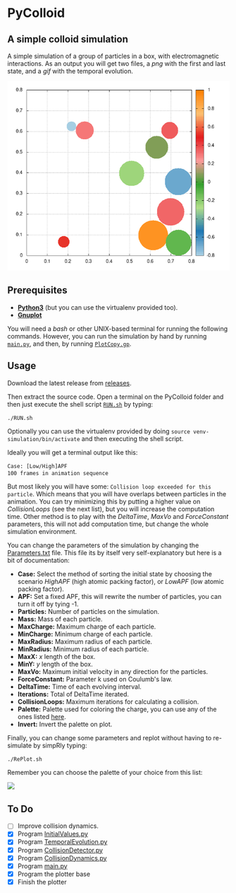 #   PyColloid
##  A simple colloid simulation

A simple simulation of a group of particles in a box, with electromagnetic interactions. As an output you will get two files, a *png* with the first and last state, and a *gif* with the temporal evolution.

![](output/output.gif)

## Prerequisites

*   **[Python3](https://www.python.org/)** (but you can use the virtualenv provided too).
*   **[Gnuplot](http://gnuplot.sourceforge.net/)**

You will need a *bash* or other UNIX-based terminal for running the following commands. However, you can run the simulation by hand by running [``main.py``](src/main.py), and then, by running [``PlotCopy.gp``](src/PlotCopy.gp).

##  Usage

Download the latest release from [releases](https://github.com/JARA99/PyColloid/releases).

<!-- Then go to the project folder and follow the execution instructions.

```
cd PyColloid
``` -->

Then extract the source code. Open a terminal on the PyColloid folder and then just execute the shell script [``RUN.sh``](RUN.sh) by typing:

```
./RUN.sh
```

Optionally you can use the virtualenv provided by doing ``source venv-simulation/bin/activate`` and then executing the shell script.


Ideally you will get a terminal output like this:

```
Case: [Low/High]APF
100 frames in animation sequence
```

But most likely you will have some: ``Collision loop exceeded for this particle``. Which means that you will have overlaps between particles in the animation. You can try minimizing this by putting a higher value on *CollisionLoops* (see the next list), but you will increase the computation time. Other method is to play with the *DeltaTime*, *MaxVo* and *ForceConstant* parameters, this will not add computation time, but change the whole simulation environment.

You can change the parameters of the simulation by changing the [Parameters.txt](Parameters.txt) file. This file its by itself very self-explanatory but here is a bit of documentation:

*   **Case:** Select the method of sorting the initial state by choosing the scenario *HighAPF* (high atomic packing factor), or *LowAPF* (low atomic packing factor).
*   **APF:** Set a fixed APF, this will rewrite the number of particles, you can turn it off by tying -1.
*   **Particles:** Number of particles on the simulation.
*   **Mass:** Mass of each particle.
*   **MaxCharge:** Maximum charge of each particle.
*   **MinCharge:** Minimum charge of each particle.
*   **MaxRadius:** Maximum radius of each particle.
*   **MinRadius:** Minimum radius of each particle.
*   **MaxX:** *x* length of the box.
*   **MinY:** *y* length of the box.
*   **MaxVo:** Maximum initial velocity in any direction for the particles.
*   **ForceConstant:** Parameter k used on Coulumb's law.
*   **DeltaTime:** Time of each evolving interval.
*   **Iterations:** Total of DeltaTime iterated.
*   **CollisionLoops:** Maximum iterations for calculating a collision.
*   **Palette:** Palette used for coloring the charge, you can use any of the ones listed [here](Palettes.png).
*   **Invert:** Invert the palette on plot.

Finally, you can change some parameters and replot without having to re-simulate by simpRly typing:

```
./RePlot.sh
```

Remember you can choose the palette of your choice from this list:

![](Palettes.png)


<!-- Maintain the dimensions of the box in a way that the atomic packing factor doesn't go over *0.7*.[^1]

[^1]: Consult [this article](https://en.wikipedia.org/wiki/Atomic_packing_factor) for more information on *APF*. -->



##  To Do

- [ ] Improve collision dynamics.
- [x] Program [InitialValues.py](src/InitialValues.py)
- [x] Program [TemporalEvolution.py](src/TemporalEvolution.py)
- [x] Program [CollisionDetector.py](src/CollisionDetector.py)
- [x] Program [CollisionDynamics.py](src/CollisionDynamics.py)
- [x] Program [main.py](src/main.py)
- [x] Program the plotter base
- [x] Finish the plotter  

<!-- Fork the repository for collaboration, then send your pull requests. -->